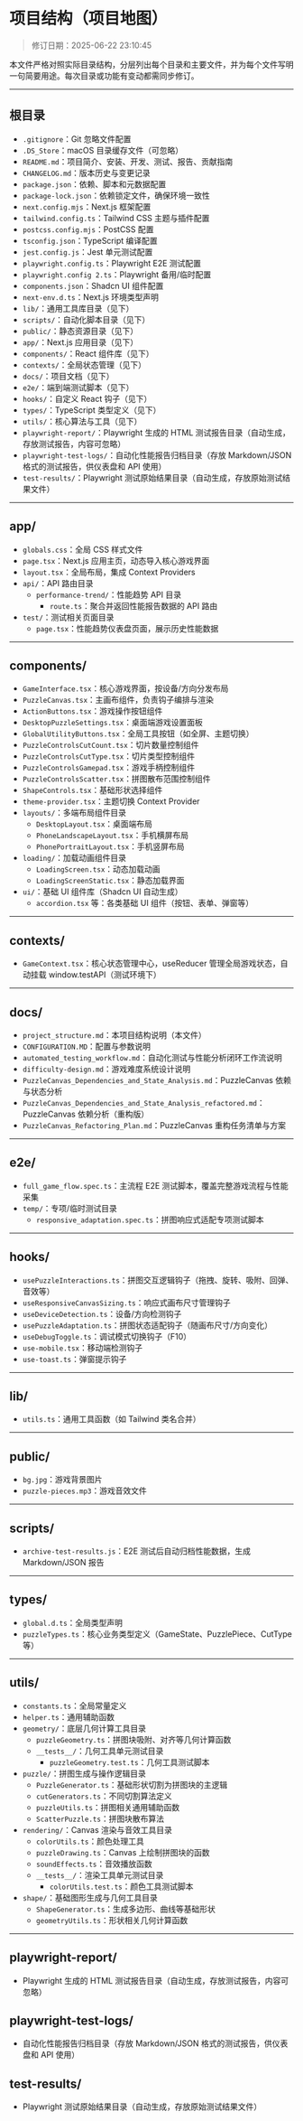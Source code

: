 # 项目结构（项目地图）
> 修订日期：2025-06-22 23:10:45

本文件严格对照实际目录结构，分层列出每个目录和主要文件，并为每个文件写明一句简要用途。每次目录或功能有变动都需同步修订。

---

## 根目录

- `.gitignore`：Git 忽略文件配置
- `.DS_Store`：macOS 目录缓存文件（可忽略）
- `README.md`：项目简介、安装、开发、测试、报告、贡献指南
- `CHANGELOG.md`：版本历史与变更记录
- `package.json`：依赖、脚本和元数据配置
- `package-lock.json`：依赖锁定文件，确保环境一致性
- `next.config.mjs`：Next.js 框架配置
- `tailwind.config.ts`：Tailwind CSS 主题与插件配置
- `postcss.config.mjs`：PostCSS 配置
- `tsconfig.json`：TypeScript 编译配置
- `jest.config.js`：Jest 单元测试配置
- `playwright.config.ts`：Playwright E2E 测试配置
- `playwright.config 2.ts`：Playwright 备用/临时配置
- `components.json`：Shadcn UI 组件配置
- `next-env.d.ts`：Next.js 环境类型声明
- `lib/`：通用工具库目录（见下）
- `scripts/`：自动化脚本目录（见下）
- `public/`：静态资源目录（见下）
- `app/`：Next.js 应用目录（见下）
- `components/`：React 组件库（见下）
- `contexts/`：全局状态管理（见下）
- `docs/`：项目文档（见下）
- `e2e/`：端到端测试脚本（见下）
- `hooks/`：自定义 React 钩子（见下）
- `types/`：TypeScript 类型定义（见下）
- `utils/`：核心算法与工具（见下）
- `playwright-report/`：Playwright 生成的 HTML 测试报告目录（自动生成，存放测试报告，内容可忽略）
- `playwright-test-logs/`：自动化性能报告归档目录（存放 Markdown/JSON 格式的测试报告，供仪表盘和 API 使用）
- `test-results/`：Playwright 测试原始结果目录（自动生成，存放原始测试结果文件）

---

## app/
- `globals.css`：全局 CSS 样式文件
- `page.tsx`：Next.js 应用主页，动态导入核心游戏界面
- `layout.tsx`：全局布局，集成 Context Providers
- `api/`：API 路由目录
  - `performance-trend/`：性能趋势 API 目录
    - `route.ts`：聚合并返回性能报告数据的 API 路由
- `test/`：测试相关页面目录
  - `page.tsx`：性能趋势仪表盘页面，展示历史性能数据

---

## components/
- `GameInterface.tsx`：核心游戏界面，按设备/方向分发布局
- `PuzzleCanvas.tsx`：主画布组件，负责钩子编排与渲染
- `ActionButtons.tsx`：游戏操作按钮组件
- `DesktopPuzzleSettings.tsx`：桌面端游戏设置面板
- `GlobalUtilityButtons.tsx`：全局工具按钮（如全屏、主题切换）
- `PuzzleControlsCutCount.tsx`：切片数量控制组件
- `PuzzleControlsCutType.tsx`：切片类型控制组件
- `PuzzleControlsGamepad.tsx`：游戏手柄控制组件
- `PuzzleControlsScatter.tsx`：拼图散布范围控制组件
- `ShapeControls.tsx`：基础形状选择组件
- `theme-provider.tsx`：主题切换 Context Provider
- `layouts/`：多端布局组件目录
  - `DesktopLayout.tsx`：桌面端布局
  - `PhoneLandscapeLayout.tsx`：手机横屏布局
  - `PhonePortraitLayout.tsx`：手机竖屏布局
- `loading/`：加载动画组件目录
  - `LoadingScreen.tsx`：动态加载动画
  - `LoadingScreenStatic.tsx`：静态加载界面
- `ui/`：基础 UI 组件库（Shadcn UI 自动生成）
  - `accordion.tsx` 等：各类基础 UI 组件（按钮、表单、弹窗等）

---

## contexts/
- `GameContext.tsx`：核心状态管理中心，useReducer 管理全局游戏状态，自动挂载 window.testAPI（测试环境下）

---

## docs/
- `project_structure.md`：本项目结构说明（本文件）
- `CONFIGURATION.MD`：配置与参数说明
- `automated_testing_workflow.md`：自动化测试与性能分析闭环工作流说明
- `difficulty-design.md`：游戏难度系统设计说明
- `PuzzleCanvas_Dependencies_and_State_Analysis.md`：PuzzleCanvas 依赖与状态分析
- `PuzzleCanvas_Dependencies_and_State_Analysis_refactored.md`：PuzzleCanvas 依赖分析（重构版）
- `PuzzleCanvas_Refactoring_Plan.md`：PuzzleCanvas 重构任务清单与方案

---

## e2e/
- `full_game_flow.spec.ts`：主流程 E2E 测试脚本，覆盖完整游戏流程与性能采集
- `temp/`：专项/临时测试目录
  - `responsive_adaptation.spec.ts`：拼图响应式适配专项测试脚本

---

## hooks/
- `usePuzzleInteractions.ts`：拼图交互逻辑钩子（拖拽、旋转、吸附、回弹、音效等）
- `useResponsiveCanvasSizing.ts`：响应式画布尺寸管理钩子
- `useDeviceDetection.ts`：设备/方向检测钩子
- `usePuzzleAdaptation.ts`：拼图状态适配钩子（随画布尺寸/方向变化）
- `useDebugToggle.ts`：调试模式切换钩子（F10）
- `use-mobile.tsx`：移动端检测钩子
- `use-toast.ts`：弹窗提示钩子

---

## lib/
- `utils.ts`：通用工具函数（如 Tailwind 类名合并）

---

## public/
- `bg.jpg`：游戏背景图片
- `puzzle-pieces.mp3`：游戏音效文件

---

## scripts/
- `archive-test-results.js`：E2E 测试后自动归档性能数据，生成 Markdown/JSON 报告

---

## types/
- `global.d.ts`：全局类型声明
- `puzzleTypes.ts`：核心业务类型定义（GameState、PuzzlePiece、CutType 等）

---

## utils/
- `constants.ts`：全局常量定义
- `helper.ts`：通用辅助函数
- `geometry/`：底层几何计算工具目录
  - `puzzleGeometry.ts`：拼图块吸附、对齐等几何计算函数
  - `__tests__/`：几何工具单元测试目录
    - `puzzleGeometry.test.ts`：几何工具测试脚本
- `puzzle/`：拼图生成与操作逻辑目录
  - `PuzzleGenerator.ts`：基础形状切割为拼图块的主逻辑
  - `cutGenerators.ts`：不同切割算法定义
  - `puzzleUtils.ts`：拼图相关通用辅助函数
  - `ScatterPuzzle.ts`：拼图块散布算法
- `rendering/`：Canvas 渲染与音效工具目录
  - `colorUtils.ts`：颜色处理工具
  - `puzzleDrawing.ts`：Canvas 上绘制拼图块的函数
  - `soundEffects.ts`：音效播放函数
  - `__tests__/`：渲染工具单元测试目录
    - `colorUtils.test.ts`：颜色工具测试脚本
- `shape/`：基础图形生成与几何工具目录
  - `ShapeGenerator.ts`：生成多边形、曲线等基础形状
  - `geometryUtils.ts`：形状相关几何计算函数

---

## playwright-report/
- Playwright 生成的 HTML 测试报告目录（自动生成，存放测试报告，内容可忽略）

## playwright-test-logs/
- 自动化性能报告归档目录（存放 Markdown/JSON 格式的测试报告，供仪表盘和 API 使用）

## test-results/
- Playwright 测试原始结果目录（自动生成，存放原始测试结果文件） 